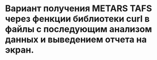 # Вариант получения METARS TAFS через фенкции библиотеки curl в файлы с последующим анализом данных и выведением отчета на экран.